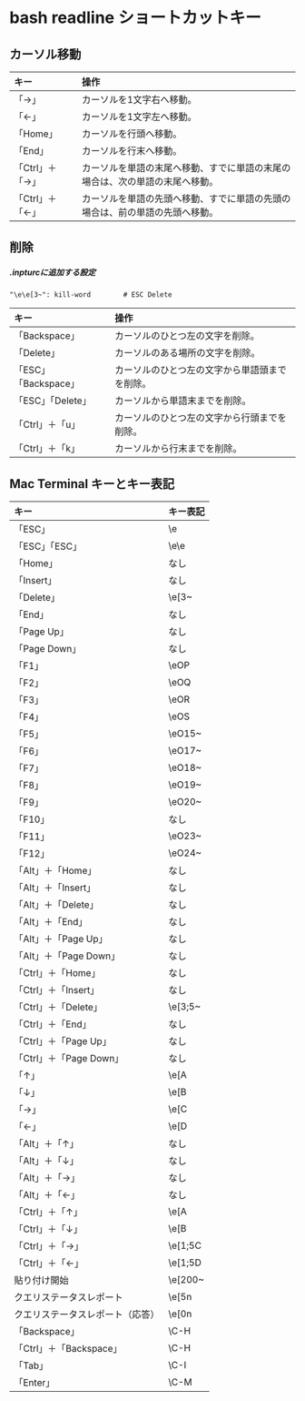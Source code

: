 # bash readline ショートカットキー

## カーソル移動

|キー|操作|
|:---|:---|
|「→」|カーソルを1文字右へ移動。|
|「←」|カーソルを1文字左へ移動。|
|「Home」|カーソルを行頭へ移動。|
|「End」|カーソルを行末へ移動。|
|「Ctrl」＋「→」|カーソルを単語の末尾へ移動、すでに単語の末尾の場合は、次の単語の末尾へ移動。|
|「Ctrl」＋「←」|カーソルを単語の先頭へ移動、すでに単語の先頭の場合は、前の単語の先頭へ移動。|

## 削除

##### .inpturcに追加する設定

	"\e\e[3~": kill-word		# ESC Delete

|キー|操作|
|:---|:---|
|「Backspace」|カーソルのひとつ左の文字を削除。|
|「Delete」|カーソルのある場所の文字を削除。|
|「ESC」「Backspace」|カーソルのひとつ左の文字から単語頭までを削除。|
|「ESC」「Delete」|カーソルから単語末までを削除。|
|「Ctrl」＋「u」|カーソルのひとつ左の文字から行頭までを削除。|
|「Ctrl」＋「k」|カーソルから行末までを削除。|

## Mac Terminal キーとキー表記

|キー|キー表記|
|:---|:---|
|「ESC」|\e|
|「ESC」「ESC」|\e\e|
|「Home」|なし|
|「Insert」|なし|
|「Delete」|\e[3~|
|「End」|なし|
|「Page Up」|なし|
|「Page Down」|なし|
|「F1」|\eOP|
|「F2」|\eOQ|
|「F3」|\eOR|
|「F4」|\eOS|
|「F5」|\eO15~|
|「F6」|\eO17~|
|「F7」|\eO18~|
|「F8」|\eO19~|
|「F9」|\eO20~|
|「F10」|なし|
|「F11」|\eO23~|
|「F12」|\eO24~|
|「Alt」＋「Home」|なし|
|「Alt」＋「Insert」|なし|
|「Alt」＋「Delete」|なし|
|「Alt」＋「End」|なし|
|「Alt」＋「Page Up」|なし|
|「Alt」＋「Page Down」|なし|
|「Ctrl」＋「Home」|なし|
|「Ctrl」＋「Insert」|なし|
|「Ctrl」＋「Delete」|\e[3;5~|
|「Ctrl」＋「End」|なし|
|「Ctrl」＋「Page Up」|なし|
|「Ctrl」＋「Page Down」|なし|
|「↑」|\e[A|
|「↓」|\e[B|
|「→」|\e[C|
|「←」|\e[D|
|「Alt」＋「↑」|なし|
|「Alt」＋「↓」|なし|
|「Alt」＋「→」|なし|
|「Alt」＋「←」|なし|
|「Ctrl」＋「↑」|\e[A|
|「Ctrl」＋「↓」|\e[B|
|「Ctrl」＋「→」|\e[1;5C|
|「Ctrl」＋「←」|\e[1;5D|
|貼り付け開始|\e[200~|
|クエリステータスレポート|\e[5n|
|クエリステータスレポート（応答）|\e[0n|
|「Backspace」|\C-H|
|「Ctrl」＋「Backspace」|\C-H|
|「Tab」|\C-I|
|「Enter」|\C-M|
